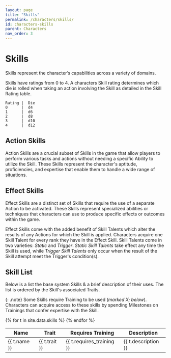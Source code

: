 ```yaml
---
layout: page
title: "Skills"
permalink: /characters/skills/
id: characters-skills
parent: Characters
nav_order: 3
---
```


# Skills

Skills represent the character’s capabilities across a variety of domains.

Skills have ratings from 0 to 4.  A characters Skill rating determines which die is rolled when taking an action involving the Skill as detailed in the Skill Rating table.

```
Rating |  Die
0      |  d4
1      |  d6
2      |  d8
3      |  d10
4      |  d12
```

## Action Skills
Action Skills are a crucial subset of Skills in the game that allow players to perform various tasks and actions without needing a specific Ability to utilize the Skill. These Skills represent the character's aptitude, proficiencies, and expertise that enable them to handle a wide range of situations.

## Effect Skills 
Effect Skills are a distinct set of Skills that require the use of a separate Action to be activated. These Skills represent specialized abilities or techniques that characters can use to produce specific effects or outcomes within the game.

Effect Skills come with the added benefit of Skill Talents which alter the results of any Actions for which the Skill is applied.  Characters acquire one Skill Talent for every rank they have in the Effect Skill.
Skill Talents come in two varieties: *Static* and *Trigger*.
*Static Skill Talents* take effect any time the Skill is used, while *Trigger Skill Talents* only occur when the result of the Skill attempt meet the Trigger's condition(s).

## Skill List
Below is a list the base system Skills & a brief description of their uses.  The list is ordered by the Skill's associated Traits.

{: .note}
Some Skills require Training to be used (*marked X; below*).  Characters can acquire access to these skills by spending Milestones on Trainings that confer expertise with the Skill.

<table class="searchable sortable">
    <thead>
        <th>Name</th>
        <th>Trait</th>
        <th>Requires Training</th>
        <th>Description</th>
    </thead>
{% for t in site.data.skills %}
    <tr>
        <td>
        {{ t.name }}
        </td>
        <td>
        {{ t.trait }}
        </td>
        <td>
        {{ t.requires_training }}
        </td>
        <td>
        {{ t.description }}
        </td>
    </tr>
{% endfor %}

</table>

